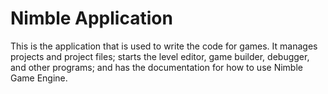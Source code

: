 # Nimble Application

This is the application that is used to write the code for games.
It manages projects and project files; starts the level editor, game builder, debugger, and other programs; and has the documentation for how to use Nimble Game Engine.
